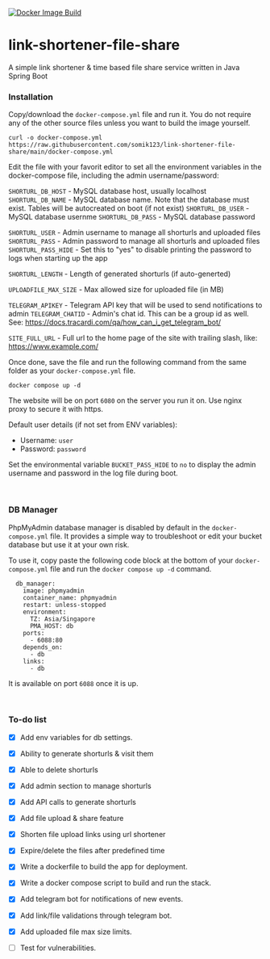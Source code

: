 [![Docker Image Build](https://github.com/somik123/link-shortener-file-share/actions/workflows/main.yaml/badge.svg)](https://github.com/somik123/link-shortener-file-share/actions/workflows/main.yaml)

# link-shortener-file-share
A simple link shortener & time based file share service written in Java Spring Boot

### Installation
Copy/download the `docker-compose.yml` file and run it. You do not require any of the other source files unless you want to build the image yourself.
```
curl -o docker-compose.yml https://raw.githubusercontent.com/somik123/link-shortener-file-share/main/docker-compose.yml
```

Edit the file with your favorit editor to set all the environment variables in the docker-compose file, including the admin username/password:

`SHORTURL_DB_HOST` - MySQL database host, usually localhost
`SHORTURL_DB_NAME` - MySQL database name. Note that the database must exist. Tables will be autocreated on boot (if not exist)
`SHORTURL_DB_USER` - MySQL database usernme
`SHORTURL_DB_PASS` - MySQL database password

`SHORTURL_USER` - Admin username to manage all shorturls and uploaded files
`SHORTURL_PASS` - Admin password to manage all shorturls and uploaded files
`SHORTURL_PASS_HIDE` - Set this to "yes" to disable printing the password to logs when starting up the app

`SHORTURL_LENGTH` - Length of generated shorturls (if auto-generted)

`UPLOADFILE_MAX_SIZE` - Max allowed size for uploaded file (in MB)

`TELEGRAM_APIKEY` - Telegram API key that will be used to send notifications to admin
`TELEGRAM_CHATID` - Admin's chat id. This can be a group id as well. See: https://docs.tracardi.com/qa/how_can_i_get_telegram_bot/

`SITE_FULL_URL` - Full url to the home page of the site with trailing slash, like: https://www.example.com/

Once done, save the file and run the following command from the same folder as your `docker-compose.yml` file.
```
docker compose up -d
```

The website will be on port `6080` on the server you run it on. Use nginx proxy to secure it with https.

Default user details (if not set from ENV variables):
- Username: `user`
- Password: `password`

Set the environmental variable `BUCKET_PASS_HIDE` to `no` to display the admin username and password in the log file during boot.

<br>

### DB Manager
PhpMyAdmin database manager is disabled by default in the `docker-compose.yml` file. It provides a simple way to troubleshoot or edit your bucket database but use it at your own risk.

To use it, copy paste the following code block at the bottom of your `docker-compose.yml` file and run the `docker compose up -d` command.

```
  db_manager:
    image: phpmyadmin
    container_name: phpmyadmin
    restart: unless-stopped
    environment:
      TZ: Asia/Singapore
      PMA_HOST: db
    ports:
      - 6088:80
    depends_on:
      - db
    links:
      - db
```
It is available on port `6088` once it is up. 

<br>

### To-do list
- [x] Add env variables for db settings.
- [x] Ability to generate shorturls & visit them
- [x] Able to delete shorturls
- [x] Add admin section to manage shorturls
- [x] Add API calls to generate shorturls
- [x] Add file upload & share feature
- [x] Shorten file upload links using url shortener
- [x] Expire/delete the files after predefined time
- [x] Write a dockerfile to build the app for deployment.
- [x] Write a docker compose script to build and run the stack.
- [x] Add telegram bot for notifications of new events.
- [x] Add link/file validations through telegram bot.
- [x] Add uploaded file max size limits.
- [ ] Test for vulnerabilities.


